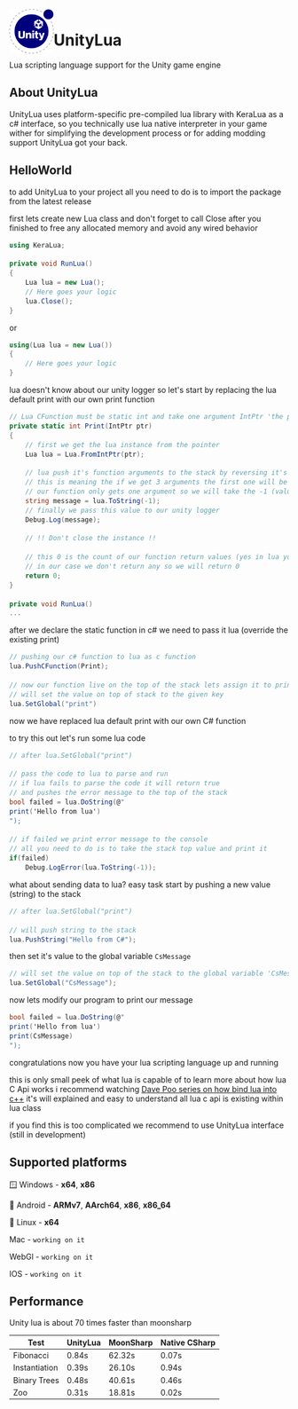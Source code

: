 <img  align="left" src="https://github.com/BelalElhawary/UnityLua/blob/main/unity_lua_logo.png " alt="image" width="80" height="80">

# UnityLua
Lua scripting language support for the Unity game engine 

## About UnityLua
UnityLua uses platform-specific pre-compiled lua library with KeraLua as a c# interface, so you technically use lua native interpreter in your game wither for simplifying the development process or for adding modding support UnityLua got your back.

## HelloWorld
to add UnityLua to your project all you need to do is to import the package from the latest release

first lets create new Lua class
and don't forget to call Close after you finished to free any allocated memory and avoid any wired behavior

``` c#
using KeraLua;

private void RunLua()
{
    Lua lua = new Lua();
    // Here goes your logic
    lua.Close();
}
```
or
``` c#
using(Lua lua = new Lua())
{
    // Here goes your logic
}
```
lua doesn't know about our unity logger so let's start by replacing the lua default print with our own print function
``` c#
// Lua CFunction must be static int and take one argument IntPtr 'the pointer to the lua state'
private static int Print(IntPtr ptr)
{
    // first we get the lua instance from the pointer
    Lua lua = Lua.FromIntPtr(ptr);

    // lua push it's function arguments to the stack by reversing it's order
    // this is meaning the if we get 3 arguments the first one will be -3 the second -2 and so on
    // our function only gets one argument so we will take the -1 (value on the top of the stack) as string (this will convert any bool or number value to string automatically by lua)
    string message = lua.ToString(-1);
    // finally we pass this value to our unity logger
    Debug.Log(message);

    // !! Don't close the instance !!

    // this 0 is the count of our function return values (yes in lua you can return more than one value)
    // in our case we don't return any so we will return 0
    return 0;
}

private void RunLua() 
...
```
after we declare the static function in c# we need to pass it lua (override the existing print)
```c#
// pushing our c# function to lua as c function
lua.PushCFunction(Print);

// now our function live on the top of the stack lets assign it to print
// will set the value on top of stack to the given key
lua.SetGlobal("print")
```
now we have replaced lua default print with our own C# function

to try this out let's run some lua code
```c#
// after lua.SetGlobal("print")

// pass the code to lua to parse and run
// if lua fails to parse the code it will return true
// and pushes the error message to the top of the stack
bool failed = lua.DoString(@"
print('Hello from lua')
");

// if failed we print error message to the console
// all you need to do is to take the stack top value and print it
if(failed)
    Debug.LogError(lua.ToString(-1));

```
what about sending data to lua?
easy task start by pushing a new value (string) to the stack
```c#
// after lua.SetGlobal("print")

// will push string to the stack
lua.PushString("Hello from C#"); 
```

then set it's value to the global variable `CsMessage`
``` c#
// will set the value on top of the stack to the global variable 'CsMessage'
lua.SetGlobal("CsMessage"); 
```
now lets modify our program to print our message
``` c#
bool failed = lua.DoString(@"
print('Hello from lua')
print(CsMessage)
");
```

congratulations now you have your lua scripting language up and running

this is only small peek of what lua is capable of to learn more about how lua  C Api works i recommend watching [Dave Poo series on how bind lua into c++](https://www.youtube.com/watch?v=xrLQ0OXfjaI&list=PLLwK93hM93Z3nhfJyRRWGRXHaXgNX0Itk) it's will explained and easy to understand all lua c api is existing within lua class

if you find this is too complicated we recommend to use UnityLua interface (still in development)

## Supported platforms
🪟 Windows - **x64**, **x86**

📱 Android - **ARMv7**, **AArch64**, **x86**, **x86_64**

🐧 Linux - **x64**

Mac - `working on it`

WebGl - `working on it`

IOS - `working on it`

## Performance
Unity lua is about 70 times faster than moonsharp

| Test          | UnityLua | MoonSharp | Native CSharp |
|---------------|----------|-----------|---------------|
| Fibonacci     | 0.84s    | 62.32s    | 0.07s         |
| Instantiation | 0.39s    | 26.10s    | 0.94s         |
| Binary Trees  | 0.48s    | 40.61s    | 0.46s         |
| Zoo           | 0.31s    | 18.81s    | 0.02s         |
